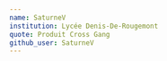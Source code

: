 ```yaml
---
name: SaturneV
institution: Lycée Denis-De-Rougemont
quote: Produit Cross Gang
github_user: SaturneV
---
```

